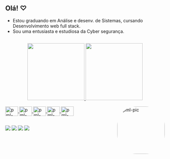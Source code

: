 ## Olá! ♡

- Estou graduando em Análise e desenv. de Sistemas,
 cursando Desenvolvimento web full stack.
- Sou uma entusiasta e estudiosa da Cyber segurança.
##
<div align="center">
  <a href="https://pmlgcz.carrd.co">
  <img height="180em" src="https://github-readme-stats.vercel.app/api?username=pmlgcz&show_icons=true&theme=dark&include_all_commits=true&count_private=true"/>
  <img height="180em" src="https://github-readme-stats.vercel.app/api/top-langs/?username=pmlgcz&layout=compact&langs_count=7&theme=dark"/>
</div>
<div style="display: inline_block"><br>
  <img align="center" alt="pml-Js" height="30" width="40" src="https://cdn.jsdelivr.net/gh/devicons/devicon/icons/javascript/javascript-original.svg">
  <img align="center" alt="pml-React" height="30" width="40" src="https://cdn.jsdelivr.net/gh/devicons/devicon/icons/react/react-original.svg">
  <img align="center" alt="pml-HTML" height="30" width="40" src="https://cdn.jsdelivr.net/gh/devicons/devicon/icons/html5/html5-original.svg"">
  <img align="center" alt="pml-CSS" height="30" width="40" src="https://cdn.jsdelivr.net/gh/devicons/devicon/icons/css3/css3-original.svg">
  <img align="center" alt="pml-Python" height="30" width="40" src="https://cdn.jsdelivr.net/gh/devicons/devicon/icons/python/python-original.svg">
  <img align="right" alt="pml-pic" height="150" style="border-radius:60px;" src="https://media.tenor.com/WxbALsyxywcAAAAM/cyber-monday.gif">
</ div >
  
  ##
 
<div> 
  <a href="https://instagram.com/pmlgcz" target="_blank"><img src="https://img.shields.io/badge/-Instagram-%23E4405F?style=for-the-badge&logo=instagram&logoColor=white" target="_blank"></a>
 <a href="https://discord.com/users/pmlgcz" target="_blank"><img src="https://img.shields.io/badge/Discord-7289DA?style=for-the-badge&logo=discord&logoColor=white" target="_blank"></a> 
  <a href = "mailto:contato.devpamelacruz@gmail.com"><img src="https://img.shields.io/badge/-Gmail-%23333?style=for-the-badge&logo=gmail&logoColor=white" target="_blank"></a>
  <a href="https://www.linkedin.com/in/pamelacruz-fullstack" target="_blank"><img src="https://img.shields.io/badge/-LinkedIn-%230077B5?style=for-the-badge&logo=linkedin&logoColor=white" target="_blank"></a> 
 
 
</div>


<!---
pmlgcz/pmlgcz is a ✨ special ✨ repository because its `README.md` (this file) appears on your GitHub profile.
You can click the Preview link to take a look at your changes.
--->

